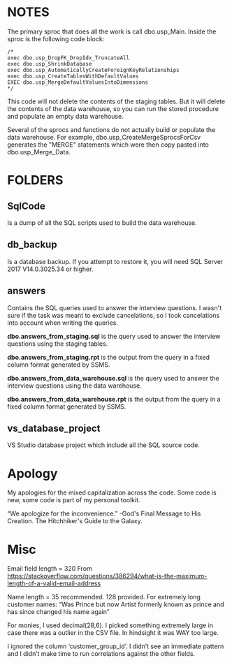 # NOTES

The primary sproc that does all the work is call dbo.usp_Main. Inside the sproc is the following code block:
```
/*
exec dbo.usp_DropFK_DropIdx_TruncateAll
exec dbo.usp_ShrinkDatabase
exec dbo.usp_AutomaticallyCreateForeignKeyRelationships
exec dbo.usp_CreateTablesWithDefaultValues
EXEC dbo.usp_MergeDefaultValuesIntoDimensions
*/
```
This code will not delete the contents of the staging tables. But it will delete the contents of the data warehouse, 
so you can run the stored procedure and populate an empty data warehouse.

Several of the sprocs and functions do not actually build or populate the data warehouse. For example, 
dbo.usp_CreateMergeSprocsForCsv generates the "MERGE" statements which were then copy pasted into dbo.usp_Merge_Data.


# FOLDERS
## SqlCode
Is a dump of all the SQL scripts used to build the data warehouse.

## db_backup
Is a database backup. If you attempt to restore it, you will need SQL Server 2017 V14.0.3025.34 or higher.

## answers
Contains the SQL queries used to answer the interview questions. I wasn't sure if the task was meant to exclude 
cancelations, so I took cancelations into account when writing the queries.

**dbo.answers_from_staging.sql** is the query used to answer the interview questions using the staging tables.

**dbo.answers_from_staging.rpt** is the output from the query in a fixed column format generated by SSMS.

**dbo.answers_from_data_warehouse.sql** is the query used to answer the interview questions using the data warehouse.

**dbo.answers_from_data_warehouse.rpt** is the output from the query in a fixed column format generated by SSMS.

## vs_database_project
VS Studio database project which include all the SQL source code.

# Apology
My apologies for the mixed capitalization across the code. Some code is new, some code is part of my personal toolkit.

“We apologize for the inconvenience.” -God's Final Message to His Creation. The Hitchhiker's Guide to the Galaxy.  

# Misc

Email field length = 320
From https://stackoverflow.com/questions/386294/what-is-the-maximum-length-of-a-valid-email-address

Name length = 35 recommended. 128 provided. For extremely long customer names: “Was Prince but now Artist formerly known 
as prince and has since changed his name again”

For monies, I used decimal(28,6). I picked something extremely large in case there was a outlier in the CSV file. In 
hindsight it was WAY too large.

I ignored the column ‘customer_group_id’. I didn’t see an immediate pattern and I didn’t make time to run correlations 
against the other fields. 

